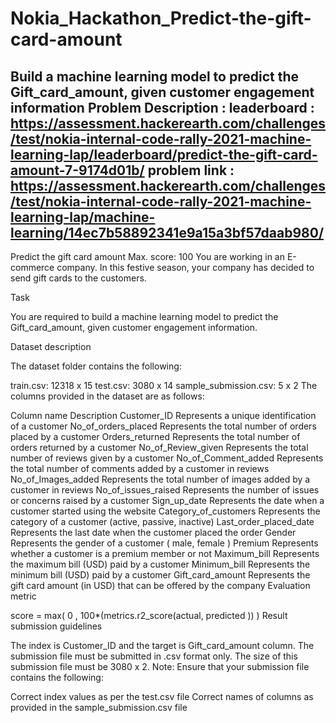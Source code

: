 # Nokia_Hackathon_Predict-the-gift-card-amount
Build a machine learning model to predict the Gift_card_amount, given customer engagement information
Problem Description : 
leaderboard : https://assessment.hackerearth.com/challenges/test/nokia-internal-code-rally-2021-machine-learning-lap/leaderboard/predict-the-gift-card-amount-7-9174d01b/
problem link : https://assessment.hackerearth.com/challenges/test/nokia-internal-code-rally-2021-machine-learning-lap/machine-learning/14ec7b58892341e9a15a3bf57daab980/
----------------------------------
Predict the gift card amount
Max. score: 100
You are working in an E-commerce company. In this festive season, your company has decided to send gift cards to the customers. 

Task 

You are required to build a machine learning model to predict the Gift_card_amount, given customer engagement information.

Dataset description

The dataset folder contains the following:

train.csv: 12318 x 15
test.csv: 3080 x 14
sample_submission.csv: 5 x 2
The columns provided in the dataset are as follows:

Column name	Description
Customer_ID	Represents a unique identification of a customer
No_of_orders_placed	Represents the total number of orders placed by a customer
Orders_returned	Represents the total number of orders returned  by a customer 
No_of_Review_given	Represents the total  number of reviews given  by a customer
No_of_Comment_added	Represents the total number of comments added by a customer in reviews
No_of_Images_added	Represents the total number of images added by a customer in reviews
No_of_issues_raised	Represents the number of issues or concerns raised by a customer
Sign_up_date	Represents the date when a customer started using the website
Category_of_customers	Represents the category of a customer (active, passive, inactive)
Last_order_placed_date	Represents the last date when the customer placed the order
Gender	Represents the gender of a customer ( male, female )
Premium	Represents whether a customer is a premium member or not
Maximum_bill	Represents the maximum bill (USD) paid by a customer
Minimum_bill	Represents the minimum bill (USD) paid by a customer
Gift_card_amount	Represents the gift card amount (in USD) that can be offered by the company
Evaluation metric

score = max( 0 , 100*(metrics.r2_score(actual, predicted )) )
Result submission guidelines

The index is Customer_ID and the target is Gift_card_amount column. 
The submission file must be submitted in .csv format only.
The size of this submission file must be 3080 x 2.
Note: Ensure that your submission file contains the following:

Correct index values as per the test.csv file
Correct names of columns as provided in the sample_submission.csv file


